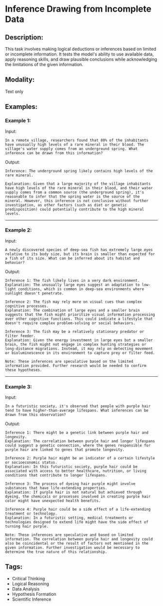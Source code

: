 # Inference Drawing from Incomplete Data

## Description:
This task involves making logical deductions or inferences based on limited or incomplete information. It tests the model's ability to use available data, apply reasoning skills, and draw plausible conclusions while acknowledging the limitations of the given information.

## Modality:
Text only

## Examples:

### Example 1:

Input:

```
In a remote village, researchers found that 80% of the inhabitants have unusually high levels of a rare mineral in their blood. The village's water supply comes from an underground spring. What inference can be drawn from this information?
```

Output:

```
Inference: The underground spring likely contains high levels of the rare mineral.

Explanation: Given that a large majority of the village inhabitants have high levels of the rare mineral in their blood, and their water supply comes from a common source (the underground spring), it's reasonable to infer that the spring water is the source of the mineral. However, this inference is not conclusive without further investigation, as other factors (such as diet or genetic predisposition) could potentially contribute to the high mineral levels.
```

---

### Example 2:

Input:

```
A newly discovered species of deep-sea fish has extremely large eyes relative to its body size, but its brain is smaller than expected for a fish of its size. What can be inferred about its habitat and behavior?
```

Output:

```
Inference 1: The fish likely lives in a very dark environment.
Explanation: The unusually large eyes suggest an adaptation to low-light conditions, which is common in deep-sea environments where sunlight doesn't penetrate.

Inference 2: The fish may rely more on visual cues than complex cognitive processes.
Explanation: The combination of large eyes and a smaller brain suggests that the fish might prioritize visual information processing over other cognitive functions. This could indicate a lifestyle that doesn't require complex problem-solving or social behaviors.

Inference 3: The fish may be a relatively stationary predator or filter feeder.
Explanation: Given the energy investment in large eyes but a smaller brain, the fish might not engage in complex hunting strategies or long-distance migrations. Instead, it may rely on detecting movement or bioluminescence in its environment to capture prey or filter feed.

Note: These inferences are speculative based on the limited information provided. Further research would be needed to confirm these hypotheses.
```

---

### Example 3:

Input:

```
In a futuristic society, it's observed that people with purple hair tend to have higher-than-average lifespans. What inferences can be drawn from this observation?
```

Output:

```
Inference 1: There might be a genetic link between purple hair and longevity.
Explanation: The correlation between purple hair and longer lifespans could suggest a genetic connection, where the genes responsible for purple hair are linked to genes that promote longevity.

Inference 2: Purple hair might be an indicator of a certain lifestyle or socioeconomic status.
Explanation: In this futuristic society, purple hair could be associated with access to better healthcare, nutrition, or living conditions that contribute to longer lifespans.

Inference 3: The process of dyeing hair purple might involve substances that have life-extending properties.
Explanation: If purple hair is not natural but achieved through dyeing, the chemicals or processes involved in creating purple hair color might have unexpected health benefits.

Inference 4: Purple hair could be a side effect of a life-extending treatment or technology.
Explanation: In a futuristic setting, medical treatments or technologies designed to extend life might have the side effect of turning hair purple.

Note: These inferences are speculative and based on limited information. The correlation between purple hair and longevity could also be coincidental or the result of factors not mentioned in the given information. Further investigation would be necessary to determine the true nature of this relationship.
```

## Tags:
- Critical Thinking
- Logical Reasoning
- Data Analysis
- Hypothesis Formation
- Scientific Inference
